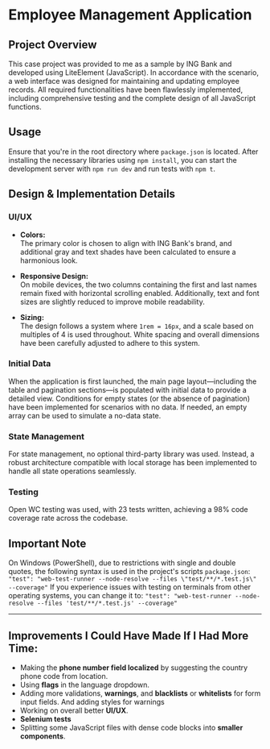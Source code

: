# Employee Management Application

## Project Overview

This case project was provided to me as a sample by ING Bank and developed using LiteElement (JavaScript). In accordance with the scenario, a web interface was designed for maintaining and updating employee records. All required functionalities have been flawlessly implemented, including comprehensive testing and the complete design of all JavaScript functions.

## Usage

Ensure that you're in the root directory where `package.json` is located. After installing the necessary libraries using `npm install`, you can start the development server with `npm run dev` and run tests with `npm t`.

## Design & Implementation Details

### UI/UX

- **Colors:**  
  The primary color is chosen to align with ING Bank's brand, and additional gray and text shades have been calculated to ensure a harmonious look.

- **Responsive Design:**  
  On mobile devices, the two columns containing the first and last names remain fixed with horizontal scrolling enabled. Additionally, text and font sizes are slightly reduced to improve mobile readability.

- **Sizing:**  
  The design follows a system where `1rem = 16px`, and a scale based on multiples of 4 is used throughout. White spacing and overall dimensions have been carefully adjusted to adhere to this system.

### Initial Data

When the application is first launched, the main page layout—including the table and pagination sections—is populated with initial data to provide a detailed view. Conditions for empty states (or the absence of pagination) have been implemented for scenarios with no data. If needed, an empty array can be used to simulate a no-data state.

### State Management

For state management, no optional third-party library was used. Instead, a robust architecture compatible with local storage has been implemented to handle all state operations seamlessly.

### Testing

Open WC testing was used, with 23 tests written, achieving a 98% code coverage rate across the codebase.

## Important Note

On Windows (PowerShell), due to restrictions with single and double quotes, the following syntax is used in the project's scripts `package.json`: ` "test": "web-test-runner --node-resolve --files \"test/**/*.test.js\" --coverage" ` If you experience issues with testing on terminals from other operating systems, you can change it to: 
` "test": "web-test-runner --node-resolve --files 'test/**/*.test.js' --coverage" `

---


## Improvements I Could Have Made If I Had More Time:

- Making the **phone number field localized** by suggesting the country phone code from location.
- Using **flags** in the language dropdown.
- Adding more validations, **warnings**, and **blacklists** or **whitelists** for form input fields. And adding styles for warnings
- Working on overall better **UI/UX**. 
- **Selenium tests**
- Splitting some JavaScript files with dense code blocks into **smaller components**.
